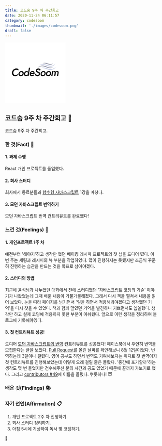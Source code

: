 ```yaml
---
title: 코드숨 9주 차 주간회고
date: 2020-11-24 06:11:57
category: codesoom
thumbnail: './images/codesoom.png'
draft: false
---
```


![](./images/codesoom.png)

## 코드숨 9주 차 주간회고 🚀

코드숨 9주 차 주간회고.

### 한 것(Fact) 🔧

#### 1. 과제 수행

React 개인 프로젝트를 돌입했다.

#### 2. 회사 스터디

회사에서 동료분들과 [함수형 자바스크립트](http://www.yes24.com/Product/Goods/58181696?OzSrank=17) 1강을 마쳤다.

#### 3. 모던 자바스크립트 번역하기

모던 자바스크립트 번역 컨트리뷰트를 완료했다!

### 느낀 것(Feelings) 🙏

#### 1. 개인프로젝트 1주 차

예전부터 '해야지'하고 생각만 했던 베이킹 레시피 프로젝트의 첫 삽을 드디어 떴다.
이번 주는 세팅과 레시피의 뷰 부분을 작업하였다.
많이 진행하지는 못헀지만 조금씩 꾸준히 진행하는 습관을 만드는 것을 목표로 삼아야겠다.

#### 2. 스터디의 방법

최근에 윤석님과 나누었던 대화에서 전에 스터디했던 '자바스크립트 코딩의 기술' 이야기가 나왔었는데 그때 배운 내용이 가물가물해졌다.
그래서 다시 책을 펼쳐서 내용을 읽어 보았다.
눈을 따라 페이지를 넘기면서 '일을 하면서 적용해봐야겠다고 생각했던 기억'을 다시 찾을 수 있었다.
책과 함께 덮였던 기억을 발견하니 기쁘면서도 씁쓸했다.
생각만 하고 실제 코딩에 적용하지 못한 부분이 아쉬웠다.
앞으로 이런 생각을 정리하여 블로그에 기록해야겠다.

#### 3. 첫 컨트리뷰트 성공!

드디어 [모던 자바스크립트의 번역](https://github.com/javascript-tutorial/ko.javascript.info) 컨트리뷰트를 성공했다!
페이스북에서 우연히 번역을 모집한다는 글을 보았다.
[Pull Request](https://github.com/javascript-tutorial/ko.javascript.info/pull/678)를 올린 날짜를 확인해보니 8월 12일이었다.
번역하는데 3달이나 걸렸다.
영어 공부도 하면서 번역도 기여해보자는 취지로 첫 번역이자 첫 컨트리뷰트를 진행해보았는데 이렇게 오래 걸릴 줄은 몰랐다.
'중간에 포기할까'하는 생각도 몇 번 들었지만 검수해주신 분의 시간과 공도 있었기 때문에 끝까지 가보기로 했다.
그리고 [contributors #49](https://github.com/javascript-tutorial/ko.javascript.info/graphs/contributors)에 이름을 올렸다.
뿌듯하다! 😇

### 배운 것(Findings) 📚

### 자기 선언(Affirmation) 📋

1. 개인 프로젝트 2주 차 진행하기.
2. 회사 스터디 정리하기.
3. 아침 5시에 기상하여 독서 및 코딩하기.

👋
